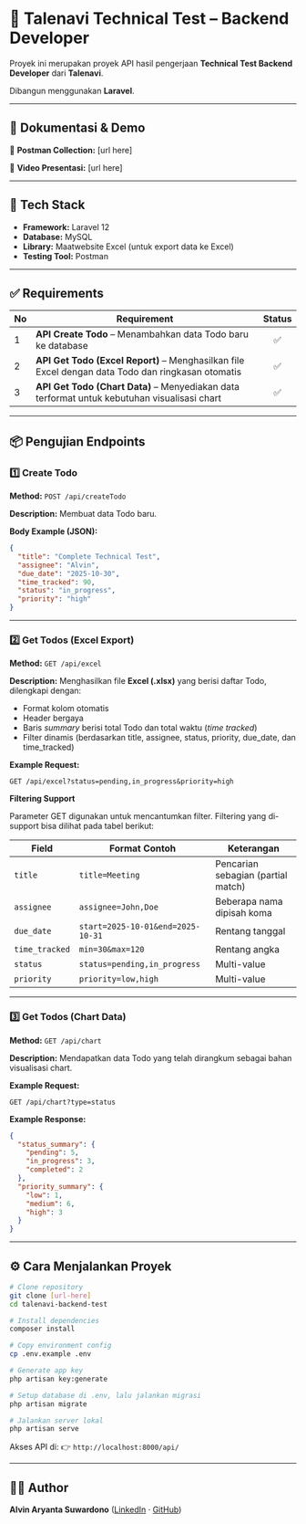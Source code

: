 # 🧩 Talenavi Technical Test – Backend Developer

Proyek ini merupakan proyek API hasil pengerjaan **Technical Test Backend Developer** dari **Talenavi**.

Dibangun menggunakan **Laravel**.

---

## 🧾 Dokumentasi & Demo

📘 **Postman Collection:** [url here]

🎥 **Video Presentasi:** [url here]

---

## 🚀 Tech Stack
- **Framework:** Laravel 12
- **Database:** MySQL
- **Library:** Maatwebsite Excel (untuk export data ke Excel)  
- **Testing Tool:** Postman

---

## ✅ Requirements

| No | Requirement | Status |
|----|--------------|:------:|
| 1 | **API Create Todo** – Menambahkan data Todo baru ke database | ✅ |
| 2 | **API Get Todo (Excel Report)** – Menghasilkan file Excel dengan data Todo dan ringkasan otomatis | ✅ |
| 3 | **API Get Todo (Chart Data)** – Menyediakan data terformat untuk kebutuhan visualisasi chart | ✅ |

---

## 📦 Pengujian Endpoints

### 1️⃣ Create Todo  
**Method:** `POST /api/createTodo`  

**Description:** Membuat data Todo baru. 

**Body Example (JSON):**
```json
{
  "title": "Complete Technical Test",
  "assignee": "Alvin",
  "due_date": "2025-10-30",
  "time_tracked": 90,
  "status": "in_progress",
  "priority": "high"
}
````

---

### 2️⃣ Get Todos (Excel Export)

**Method:** `GET /api/excel`

**Description:**
Menghasilkan file **Excel (.xlsx)** yang berisi daftar Todo, dilengkapi dengan:

* Format kolom otomatis
* Header bergaya
* Baris *summary* berisi total Todo dan total waktu (*time tracked*)
* Filter dinamis (berdasarkan title, assignee, status, priority, due_date, dan time_tracked)

**Example Request:**

```
GET /api/excel?status=pending,in_progress&priority=high
```

**Filtering Support**

Parameter GET digunakan untuk mencantumkan filter.
Filtering yang di-support bisa dilihat pada tabel berikut:

| Field          | Format Contoh                     | Keterangan                         |
| -------------- |-----------------------------------| ---------------------------------- |
| `title`        | `title=Meeting`                   | Pencarian sebagian (partial match) |
| `assignee`     | `assignee=John,Doe`               | Beberapa nama dipisah koma         |
| `due_date`     | `start=2025-10-01&end=2025-10-31` | Rentang tanggal                    |
| `time_tracked` | `min=30&max=120`                  | Rentang angka                      |
| `status`       | `status=pending,in_progress`      | Multi-value                        |
| `priority`     | `priority=low,high`               | Multi-value                        |

---

### 3️⃣ Get Todos (Chart Data)

**Method:** `GET /api/chart`

**Description:**
Mendapatkan data Todo yang telah dirangkum sebagai bahan visualisasi chart.

**Example Request:**

```
GET /api/chart?type=status
```

**Example Response:**

```json
{
  "status_summary": {
    "pending": 5,
    "in_progress": 3,
    "completed": 2
  },
  "priority_summary": {
    "low": 1,
    "medium": 6,
    "high": 3
  }
}
```

---

## ⚙️ Cara Menjalankan Proyek

```bash
# Clone repository
git clone [url-here]
cd talenavi-backend-test

# Install dependencies
composer install

# Copy environment config
cp .env.example .env

# Generate app key
php artisan key:generate

# Setup database di .env, lalu jalankan migrasi
php artisan migrate

# Jalankan server lokal
php artisan serve
```

Akses API di:
👉 `http://localhost:8000/api/`

---

## 👨‍💻 Author

**Alvin Aryanta Suwardono** ([LinkedIn](https://www.linkedin.com/in/alvinaryanta) · [GitHub](https://github.com/alvinaryanta))
